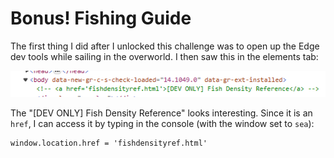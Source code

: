 # Bonus! Fishing Guide
The first thing I did after I unlocked this challenge was to open up the Edge dev tools while sailing in the overworld. I then saw this in the elements tab:

![](../images/Bonus-Fishing-Guide-part-3.png)

The "[DEV ONLY] Fish Density Reference" looks interesting. Since it is an `href`, I can access it by typing in the console (with the window set to `sea`):

```txt
window.location.href = 'fishdensityref.html'
```
